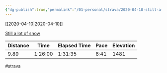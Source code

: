 ```yaml
---
{"dg-publish":true,"permalink":"/01-personal/strava/2020-04-10-still-a-lot-of-snow/"}
---
```



[[2020-04-10\|2020-04-10]]

[Still a lot of snow](https://www.strava.com/activities/3281999801)

| Distance | Time    | Elapsed Time | Pace | Elevation |
| -------- | ------- | ------------ | ---- | --------- |
| 9.89     | 1:26:00 | 1:31:35      | 8:41 | 1481      |




#strava
